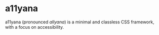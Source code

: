 # a11yana

a11yana (pronounced *allyana*) is a minimal and classless CSS framework, with a focus on accessibility.
